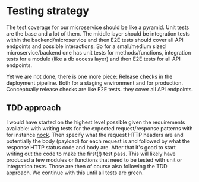# Testing strategy

The test coverage for our microservice should be like a pyramid. Unit tests are the base and a lot of them. The middle layer should be integration tests within the backend/microservice and then E2E tests should cover all API endpoints and possible interactions.
So for a small/medium sized microservice/backend one has unit tests for methods/functions, integration tests for a module (like a db access layer) and then E2E tests for all API endpoints.

Yet we are not done, there is one more piece: Release checks in the deployment pipeline. Both for a staging environment and for production. Conceptually release checks are like E2E tests. they cover all API endpoints.

## TDD approach

I would have started on the highest level possible given the requirements available: with writing tests for the expected request/response patterns with for instance [nock](https://github.com/nock/nock). Then specify what the request HTTP headers are and potentially the body (payload) for each request is and followed by what the response HTTP status code and body are.
After that it's good to start writing out the code to make the first(!) test pass.
This will likely have produced a few modules or functions that need to be tested with unit or integration tests.
Those are then of course also following the TDD approach.
We continue with this until all tests are green.

